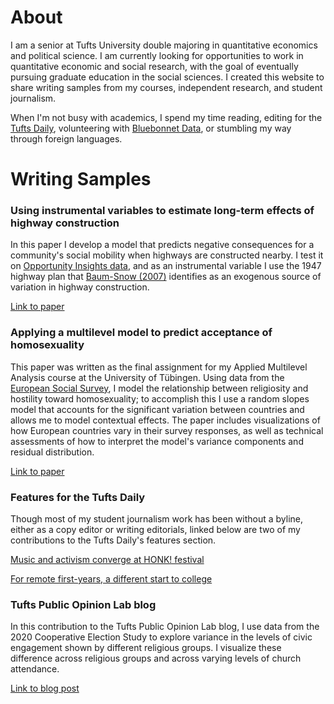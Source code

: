 # About

I am a senior at Tufts University double majoring in quantitative economics and political science. I am currently looking for opportunities to work in quantitative economic and social research, with the goal of eventually pursuing graduate education in the social sciences. I created this website to share writing samples from my courses, independent research, and student journalism. 

When I'm not busy with academics, I spend my time reading, editing for the [Tufts Daily](https://tuftsdaily.com), volunteering with [Bluebonnet Data](https://www.bluebonnetdata.org/), or stumbling my way through foreign languages.




# Writing Samples

### Using instrumental variables to estimate long-term effects of highway construction

In this paper I develop a model that predicts negative consequences for a community's social mobility when highways are constructed nearby. I test it on [Opportunity Insights data](https://opportunityinsights.org/data/), and as an instrumental variable I use the 1947 highway plan that [Baum-Snow (2007)](https://academic.oup.com/qje/article-abstract/122/2/775/1942140?redirectedFrom=fulltext) identifies as an exogenous source of variation in highway construction.

[Link to paper](https://drive.google.com/file/d/1nbl7hCinF_Tbhf1httyWl9E2tpllIbPD/view?usp=sharing)

### Applying a multilevel model to predict acceptance of homosexuality

This paper was written as the final assignment for my Applied Multilevel Analysis course at the University of Tübingen. Using data from the [European Social Survey](https://www.europeansocialsurvey.org/), I model the relationship between religiosity and hostility toward homosexuality; to accomplish this I use a random slopes model that accounts for the significant variation between countries and allows me to model contextual effects. The paper includes visualizations of how European countries vary in their survey responses, as well as technical assessments of how to interpret the model's variance components and residual distribution.

[Link to paper](https://drive.google.com/file/d/1UXcZ9S3bUcG_RvH2rQ4usdAlaUV257Ay/view?usp=sharing)

### Features for the Tufts Daily

Though most of my student journalism work has been without a byline, either as a copy editor or writing editorials, linked below are two of my contributions to the Tufts Daily's features section.

[Music and activism converge at HONK! festival](https://tuftsdaily.com/features/2019/10/15/music-activism-converge-honk-festival/)

[For remote first-years, a different start to college](https://tuftsdaily.com/features/2020/09/25/for-remote-first-years-a-different-start-to-college/)

### Tufts Public Opinion Lab blog

In this contribution to the Tufts Public Opinion Lab blog, I use data from the 2020 Cooperative Election Study to explore variance in the levels of civic engagement shown by different religious groups. I visualize these difference across religious groups and across varying levels of church attendance.

[Link to blog post](https://tufts-pol.medium.com/the-complicated-relationship-between-church-attendance-and-political-engagement-in-america-a432907810b2)

